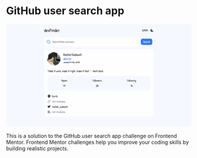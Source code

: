 # GitHub user search app
![screenshot](https://raw.githubusercontent.com/Ra-Wo/devFinder/main/ScreenShot.png)

This is a solution to the GitHub user search app challenge on Frontend Mentor. Frontend Mentor challenges help you improve your coding skills by building realistic projects.
